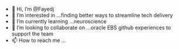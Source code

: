 - 👋 Hi, I’m @Fayedj
- 👀 I’m interested in ...finding better ways to streamline tech delivery
- 🌱 I’m currently learning ...neuroscience
- 💞️ I’m looking to collaborate on ...oracle EBS github experiences to support the team
- 📫 How to reach me ...

<!---
Fayedj/Fayedj is a ✨ special ✨ repository because its `README.md` (this file) appears on your GitHub profile.
You can click the Preview link to take a look at your changes.
--->
